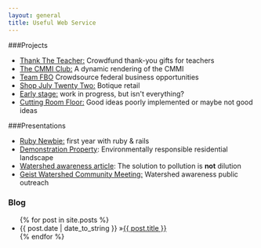 ```yaml
---
layout: general
title: Useful Web Service
---
```


###Projects
* [Thank The Teacher:](thanktheteacher.html) Crowdfund thank-you gifts for teachers
* [The CMMI Club:](cmmi.html) A dynamic rendering of the CMMI 
* [Team FBO](teamFBO.html) Crowdsource federal business opportunities
* [Shop July Twenty Two:](july_twenty_two.html) Botique retail
* [Early stage:](early_stage.html) work in progress, but isn't everything?
* [Cutting Room Floor:](the_floor.html#cut) Good ideas poorly implemented or maybe not good ideas

###Presentations
* [Ruby Newbie:](http://www.slideshare.net/matthewnewell/ruby-newbie-26183481) first year with ruby & rails
* [Demonstration Property](http://www.slideshare.net/matthewnewell/wildlife-and-watershed-friendly-residential-landscape): Environmentally responsible residential landscape
* [Watershed awareness article](http://www.townepost.com/geist/spring-fertilization-tips-geist-watershed-alliance/): The solution to pollution is **not** dilution
* [Geist Watershed Community Meeting:](http://www.slideshare.net/matthewnewell/geistfall-creek-watershed-public-meeting) Watershed awareness public outreach

<div id="home">
  <h3><i class="icon-bookmark"></i> Blog</h3>
  <ul id="blog-posts" class="posts">
    {% for post in site.posts %}
      <li><span>{{ post.date | date_to_string }} &raquo;</span><a href="{{ post.url }}">{{ post.title }}</a></li>
    {% endfor %}
  </ul>
</div>

